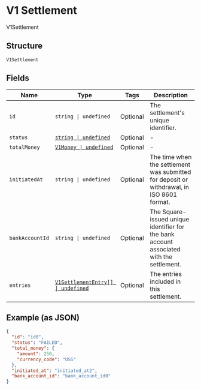 
# V1 Settlement

V1Settlement

## Structure

`V1Settlement`

## Fields

| Name | Type | Tags | Description |
|  --- | --- | --- | --- |
| `id` | `string \| undefined` | Optional | The settlement's unique identifier. |
| `status` | [`string \| undefined`](/doc/models/v1-settlement-status.md) | Optional | - |
| `totalMoney` | [`V1Money \| undefined`](/doc/models/v1-money.md) | Optional | - |
| `initiatedAt` | `string \| undefined` | Optional | The time when the settlement was submitted for deposit or withdrawal, in ISO 8601 format. |
| `bankAccountId` | `string \| undefined` | Optional | The Square-issued unique identifier for the bank account associated with the settlement. |
| `entries` | [`V1SettlementEntry[] \| undefined`](/doc/models/v1-settlement-entry.md) | Optional | The entries included in this settlement. |

## Example (as JSON)

```json
{
  "id": "id0",
  "status": "FAILED",
  "total_money": {
    "amount": 250,
    "currency_code": "USS"
  },
  "initiated_at": "initiated_at2",
  "bank_account_id": "bank_account_id0"
}
```

